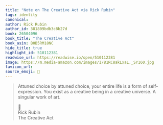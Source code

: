 ```yaml
---
title: "Note on The Creative Act via Rick Rubin"
tags: identity
canonical: 
author: Rick Rubin
author_id: 381809bdb3c8b27d
book: 26504096
book_title: "The Creative Act"
book_asin: B0B5RM18NC
hide_title: true
highlight_id: 510112381
readwise_url: https://readwise.io/open/510112381
image: https://m.media-amazon.com/images/I/81RC8akLxaL._SY160.jpg
favicon_url: 
source_emoji: 📕
---
```


> Attuned choice by attuned choice, your entire life is a form of self-expression. You exist as a creative being in a creative universe. A singular work of art.
> <div class="quoteback-footer"><div class="quoteback-avatar"><span class="mini-emoji"> 📕</span></div><div class="quoteback-metadata"><div class="metadata-inner"><span style="display:none">FROM:</span><div aria-label="Rick Rubin" class="quoteback-author"> Rick Rubin</div><div aria-label="The Creative Act" class="quoteback-title"> The Creative Act</div></div></div></div>